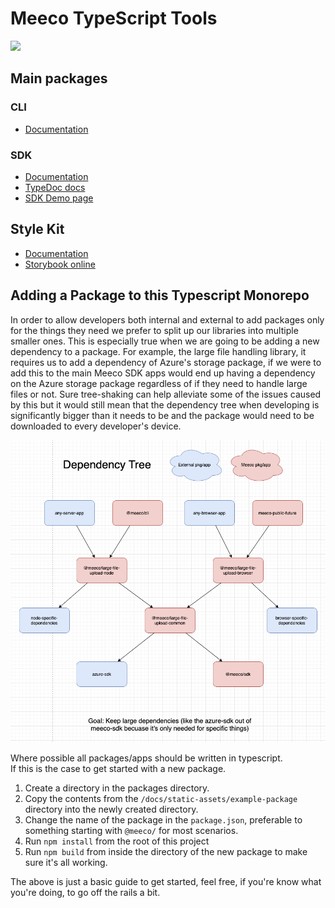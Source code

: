 # Meeco TypeScript Tools

<img width="100px" src="https://uploads-ssl.webflow.com/5cd5168c6c861f4fc7cfe969/5ddcaba04d724676d8758927_Meeco-Logo-2019-Circle-RGB.svg">

## Main packages

### CLI

- [Documentation](./packages/cli)

### SDK

- [Documentation](./packages/sdk)
- [TypeDoc docs](https://meeco.github.io/js-sdk/)
- [SDK Demo page](https://meeco.github.io/js-sdk/sdk-demo/)

## Style Kit

- [Documentation](./packages/style-kit)
- [Storybook online](https://meeco.github.io/js-sdk/style-kit/)

## Adding a Package to this Typescript Monorepo

In order to allow developers both internal and external to add packages only for the things they need we prefer to split up our libraries
into multiple smaller ones. This is especially true when we are going to be adding a new dependency to a package. For example, the large file
handling library, it requires us to add a dependency of Azure's storage package, if we were to add this to the main Meeco SDK apps would end up
having a dependency on the Azure storage package regardless of if they need to handle large files or not. Sure tree-shaking can help alleviate
some of the issues caused by this but it would still mean that the dependency tree when developing is significantly bigger than it needs to be
and the package would need to be downloaded to every developer's device.

![Dependency Tree diagram](/docs/static-assets/dependency-tree-example.png)

Where possible all packages/apps should be written in typescript.  
If this is the case to get started with a new package.

1. Create a directory in the packages directory.
2. Copy the contents from the `/docs/static-assets/example-package` directory into the newly created directory.
3. Change the name of the package in the `package.json`, preferable to something starting with `@meeco/` for most scenarios.
4. Run `npm install` from the root of this project
5. Run `npm build` from inside the directory of the new package to make sure it's all working.

The above is just a basic guide to get started, feel free, if you're know what you're doing, to go off the rails a bit.
